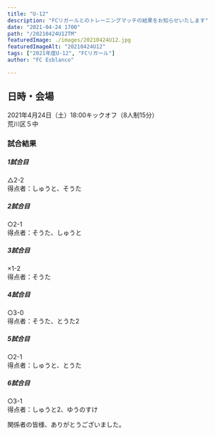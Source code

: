 ```yaml
---
title: "U-12"
description: "FCリガールとのトレーニングマッチの結果をお知らせいたします"
date: "2021-04-24 1700"
path: "/20210424U12TM"
featuredImage: ./images/20210424U12.jpg
featuredImageAlt: "20210424U12"
tags: ["2021年度U-12", "FCリガール"]
author: "FC Esblanco"

---
```




## 日時・会場

2021年4月24日（土）18:00キックオフ（8人制15分）  
荒川区５中

### 試合結果

#####  1試合目  
△2-2  
得点者：しゅうと、そうた

##### 2試合目  
○2-1  
得点者：そうた、しゅうと

##### 3試合目  
×1-2  
得点者：そうた

##### 4試合目  
○3-0  
得点者：そうた、とうた2

##### 5試合目
○2-1  
得点者：しゅうと、とうた

##### 6試合目  
○3-1    
得点者：しゅうと2、ゆうのすけ


関係者の皆様、ありがとうございました。
